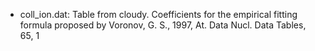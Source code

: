 
- coll_ion.dat: Table from cloudy. Coefficients for the empirical fitting formula proposed by Voronov, G. S., 1997, At. Data Nucl. Data Tables, 65, 1

